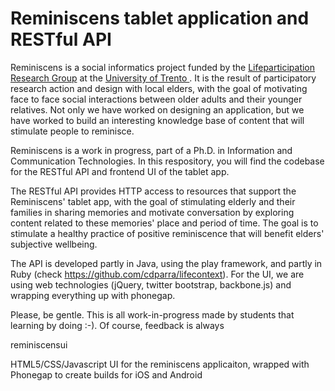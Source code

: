 Reminiscens tablet application and RESTful API
===================================================================

Reminiscens is a social informatics project funded by the <a href="http://www.lifeparticipation.org/"> 
Lifeparticipation Research Group</a> at the <a href="http://www.disi.unitn.it/"> University of Trento </a>. It is 
the result of participatory research action and design with local elders, with the goal of motivating face to face 
social interactions between older adults and their younger relatives. Not only we have worked on designing an 
application, but we have worked to build an interesting knowledge base of content that will stimulate people to 
reminisce. 

Reminiscens is a work in progress, part of a Ph.D. in Information and Communication Technologies. In this respository, 
you will find the codebase for the RESTful API and frontend UI of the tablet app. 

The RESTful API provides HTTP access to resources that support the Reminiscens' tablet app, with the goal of 
stimulating elderly and their families in sharing memories and motivate conversation by exploring content related 
to these memories' place and period of time. The goal is to stimulate a healthy practice of positive reminiscence 
that will benefit elders' subjective wellbeing. 

The API is developed partly in Java, using the play framework, and partly in Ruby (check https://github.com/cdparra/lifecontext). 
For the UI, we are using web technologies (jQuery, twitter bootstrap, backbone.js) and wrapping everything up with 
phonegap. 

Please, be gentle. This is all work-in-progress made by students that learning by doing :-). Of course, feedback is always

reminiscensui

HTML5/CSS/Javascript UI for the reminiscens applicaiton, wrapped with Phonegap to create builds for iOS and Android
